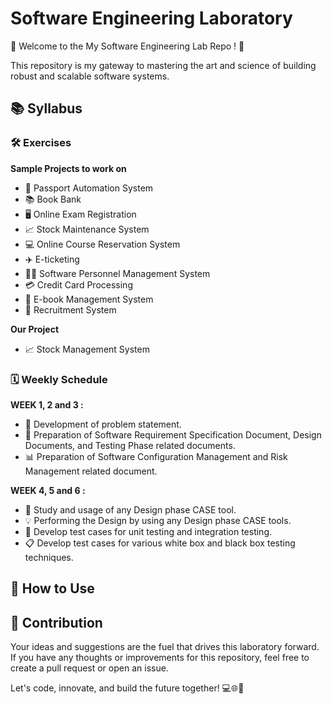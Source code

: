 # Software Engineering Laboratory

🎉 Welcome to the My Software Engineering Lab Repo ! 🎉

This repository is my gateway to mastering the art and science of building robust and scalable software systems.

## 📚 Syllabus


### 🛠 Exercises

**Sample Projects to work on**
- 🛂 Passport Automation System
- 📚 Book Bank
- 🖥 Online Exam Registration
- 📈 Stock Maintenance System
- 💻 Online Course Reservation System
- ✈️ E-ticketing
- 👩‍💼 Software Personnel Management System
- 💳 Credit Card Processing
- 📖 E-book Management System
- 💼 Recruitment System

**Our Project**
- 📈 Stock Management System

### 🗓 Weekly Schedule

**WEEK 1, 2 and 3 :**
- 🌱 Development of problem statement.
- 📝 Preparation of Software Requirement Specification Document, Design Documents, and Testing Phase related documents.
- 📊 Preparation of Software Configuration Management and Risk Management related document.

**WEEK 4, 5 and 6 :**
- 🎨 Study and usage of any Design phase CASE tool.
- 💡 Performing the Design by using any Design phase CASE tools.
- 🧪 Develop test cases for unit testing and integration testing.
- 📋 Develop test cases for various white box and black box testing techniques.

## 🚀 How to Use


## 🌟 Contribution

Your ideas and suggestions are the fuel that drives this laboratory forward. If you have any thoughts or improvements for this repository, feel free to create a pull request or open an issue.

Let's code, innovate, and build the future together! 💻🌐🚀
